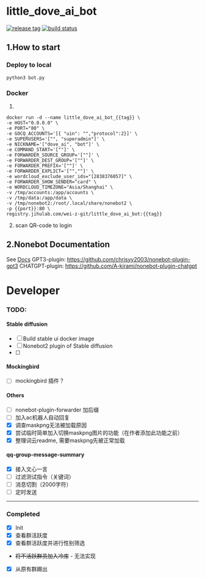# little_dove_ai_bot
[![release tag](https://img.shields.io/gitlab/v/release/wei-z-git/little_dove_ai_bot?gitlab_url=https%3A%2F%2Fjihulab.com&include_prereleases&sort=semver
)](https://jihulab.com/wei-z-git/little_dove_ai_bot/-/releases)
[![build status](https://img.shields.io/gitlab/pipeline-status/wei-z-git/little_dove_ai_bot?branch=main&gitlab_url=https%3A%2F%2Fjihulab.com%2F
)](https://jihulab.com/wei-z-git/little_dove_ai_bot/-/pipelines)
## 1.How to start

### Deploy to local
```
python3 bot.py
```
### Docker
1.
```
docker run -d --name little_dove_ai_bot_{{tag}} \
-e HOST="0.0.0.0" \
-e PORT="80" \
-e GOCQ_ACCOUNTS='[{ "uin": "","protocol":2}]' \
-e SUPERUSERS='["", "superadmin"]' \
-e NICKNAME='["dove_ai", "bot"]' \
-e COMMAND_START='[""]' \
-e FORWARDER_SOURCE_GROUP='[""]' \
-e FORWARDER_DEST_GROUP='[""]' \
-e FORWARDER_PREFIX='[""]' \
-e FORWARDER_EXPLICT='["",""]' \
-e wordcloud_exclude_user_ids="[2838376057]" \
-e FORWARDER_SHOW_SENDER="card" \
-e WORDCLOUD_TIMEZONE="Asia/Shanghai" \
-v /tmp/accounts:/app/accounts \
-v /tmp/data:/app/data \
-v /tmp/nonebot2:/root/.local/share/nonebot2 \
-p {{port}}:80 \
registry.jihulab.com/wei-z-git/little_dove_ai_bot:{{tag}}
```
2. scan QR-code to login

## 2.Nonebot Documentation

See [Docs](https://v2.nonebot.dev/)
GPT3-plugin: https://github.com/chrisyy2003/nonebot-plugin-gpt3
CHATGPT-plugin: https://github.com/A-kirami/nonebot-plugin-chatgpt


# Developer
### TODO:
#### Stable diffusion
- [ ] Build stable ui docker image
- [ ] Nonebot2 plugin of Stable diffusion
- [ ] 

#### Mockingbird
- [ ] mockingbird 插件？

#### Others
- [ ] nonebot-plugin-forwarder 加后缀
- [ ] 加入ac机器人自动回复
- [x] 调查maskpng无法被加载原因
- [x] 尝试临时简单加入切换maskpng图片的功能（在作者添加此功能之前）
- [x] 整理词云readme, 需要maskpng先被正常加载

#### qq-group-message-summary
- [x] 接入文心一言
- [ ] 过滤测试指令（关键词）
- [ ] 消息切割（2000字符）
- [ ] 定时发送

---
### Completed
- [x] Init
- [x] 查看群活跃度
- [x] 查看群活跃度并进行性别筛选
- ~~将不活跃群员加入冷库~~ - 无法实现
- [x] 从原有群踢出

